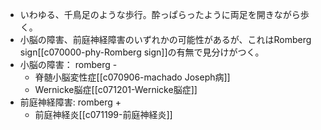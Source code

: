 - いわゆる、千鳥足のような歩行。酔っぱらったように両足を開きながら歩く。
- 小脳の障害、前庭神経障害のいずれかの可能性があるが、これはRomberg sign[[c070000-phy-Romberg sign]]の有無で見分けがつく。
- 小脳の障害： romberg -
	- 脊髄小脳変性症[[c070906-machado Joseph病]]
	- Wernicke脳症[[c071201-Wernicke脳症]]
- 前庭神経障害: romberg +
	- 前庭神経炎[[c071199-前庭神経炎]]